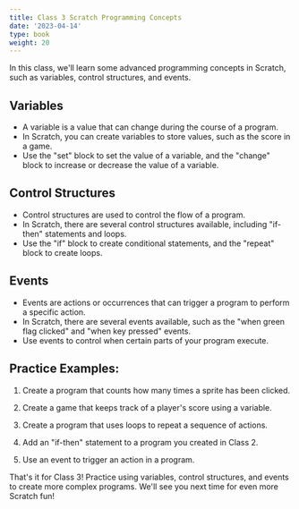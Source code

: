 ```yaml
---
title: Class 3 Scratch Programming Concepts
date: '2023-04-14'
type: book
weight: 20
---
```


<!--more-->


In this class, we'll learn some advanced programming concepts in Scratch, such as variables, control structures, and events. 



## Variables 

- A variable is a value that can change during the course of a program. 
- In Scratch, you can create variables to store values, such as the score in a game. 
- Use the "set" block to set the value of a variable, and the "change" block to increase or decrease the value of a variable. 


## Control Structures 

- Control structures are used to control the flow of a program. 
- In Scratch, there are several control structures available, including "if-then" statements and loops. 
- Use the "if" block to create conditional statements, and the "repeat" block to create loops. 



## Events 

- Events are actions or occurrences that can trigger a program to perform a specific action. 
- In Scratch, there are several events available, such as the "when green flag clicked" and "when key pressed" events. 
- Use events to control when certain parts of your program execute. 



## Practice Examples: 

1. Create a program that counts how many times a sprite has been clicked. 

2. Create a game that keeps track of a player's score using a variable. 

3. Create a program that uses loops to repeat a sequence of actions. 

4. Add an "if-then" statement to a program you created in Class 2. 

5. Use an event to trigger an action in a program. 



That's it for Class 3! Practice using variables, control structures, and events to create more complex programs. We'll see you next time for even more Scratch fun! 
